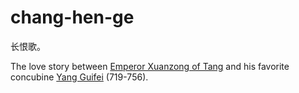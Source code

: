 # chang-hen-ge
长恨歌。

The love story between [Emperor Xuanzong of Tang](https://en.wikipedia.org/wiki/Emperor_Xuanzong_of_Tang) and his favorite concubine [Yang Guifei](https://en.wikipedia.org/wiki/Yang_Guifei) (719-756).

